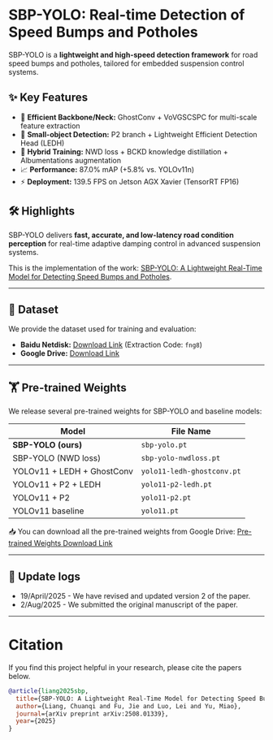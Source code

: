# SBP-YOLO: Real-time Detection of Speed Bumps and Potholes

SBP-YOLO is a **lightweight and high-speed detection framework** for road speed bumps and potholes, tailored for embedded suspension control systems.

## ✨ Key Features

- 🚀 **Efficient Backbone/Neck:** GhostConv + VoVGSCSPC for multi-scale feature extraction
- 🔎 **Small-object Detection:** P2 branch + Lightweight Efficient Detection Head (LEDH)
- 🧠 **Hybrid Training:** NWD loss + BCKD knowledge distillation + Albumentations augmentation
- 📈 **Performance:** 87.0% mAP (+5.8% vs. YOLOv11n)
- ⚡ **Deployment:** 139.5 FPS on Jetson AGX Xavier (TensorRT FP16)

## 🛠️ Highlights

SBP-YOLO delivers **fast, accurate, and low-latency road condition perception** for real-time adaptive damping control in advanced suspension systems.

This is the implementation of the work:
[SBP-YOLO: A Lightweight Real-Time Model for Detecting Speed Bumps and Potholes](https://arxiv.org/abs/2508.01339).

---

## 📂 Dataset

We provide the dataset used for training and evaluation:

- **Baidu Netdisk:** [Download Link](https://pan.baidu.com/s/1CH_hRxrKr5kxpgWDXtGgEA) (Extraction Code: `fng8`)
- **Google Drive:** [Download Link](https://drive.google.com/drive/folders/1hOfFMHhm518qLZIGEOl7YZ_WyRYA79N1?usp=drive_link)

---


## 🏋️ Pre-trained Weights

We release several pre-trained weights for SBP-YOLO and baseline models:

| Model                        | File Name                  |
|-------------------------------|----------------------------|
| **SBP-YOLO (ours)**          | `sbp-yolo.pt`              |
| SBP-YOLO (NWD loss)          | `sbp-yolo-nwdloss.pt`      |
| YOLOv11 + LEDH + GhostConv   | `yolo11-ledh-ghostconv.pt` |
| YOLOv11 + P2 + LEDH          | `yolo11-p2-ledh.pt`        |
| YOLOv11 + P2                 | `yolo11-p2.pt`             |
| YOLOv11 baseline             | `yolo11.pt`                |

📥 You can download all the pre-trained weights from Google Drive:
[Pre-trained Weights Download Link](https://drive.google.com/drive/folders/1Z8WspHFXUirS-V3UZ-aibALTGr-3YfhE?usp=drive_link)

---

## 📜 Update logs

* 19/April/2025  - We have revised and updated version 2 of the paper.
* 2/Aug/2025     - We submitted the original manuscript of the paper.

---

# Citation

If you find this project helpful in your research, please cite the papers below.

```bibtex
@article{liang2025sbp,
  title={SBP-YOLO: A Lightweight Real-Time Model for Detecting Speed Bumps and Potholes},
  author={Liang, Chuanqi and Fu, Jie and Luo, Lei and Yu, Miao},
  journal={arXiv preprint arXiv:2508.01339},
  year={2025}
}
```

